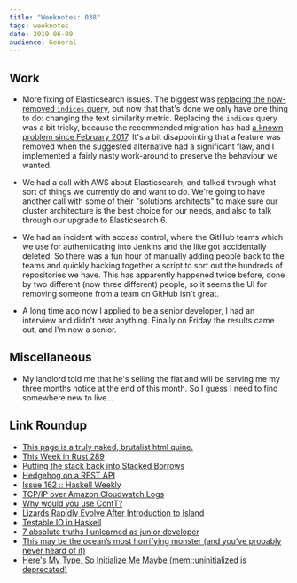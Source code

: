 ```yaml
---
title: "Weeknotes: 038"
tags: weeknotes
date: 2019-06-09
audience: General
---
```


## Work

- More fixing of Elasticsearch issues.  The biggest was [replacing the
  now-removed `indices` query][], but now that that's done we only
  have one thing to do: changing the text similarity metric.
  Replacing the `indices` query was a bit tricky, because the
  recommended migration has had [a known problem since February
  2017][].  It's a bit disappointing that a feature was removed when
  the suggested alternative had a significant flaw, and I implemented
  a fairly nasty work-around to preserve the behaviour we wanted.

- We had a call with AWS about Elasticsearch, and talked through what
  sort of things we currently do and want to do.  We're going to have
  another call with some of their "solutions architects" to make sure
  our cluster architecture is the best choice for our needs, and also
  to talk through our upgrade to Elasticsearch 6.

- We had an incident with access control, where the GitHub teams which
  we use for authenticating into Jenkins and the like got accidentally
  deleted.  So there was a fun hour of manually adding people back to
  the teams and quickly hacking together a script to sort out the
  hundreds of repositories we have.  This has apparently happened
  twice before, done by two different (now three different) people, so
  it seems the UI for removing someone from a team on GitHub isn't
  great.

- A long time ago now I applied to be a senior developer, I had an
  interview and didn't hear anything.  Finally on Friday the results
  came out, and I'm now a senior.

[replacing the now-removed `indices` query]: https://github.com/alphagov/search-api/pull/1568
[a known problem since February 2017]: https://github.com/elastic/elasticsearch/issues/23306

## Miscellaneous

- My landlord told me that he's selling the flat and will be serving
  me my three months notice at the end of this month.  So I guess I
  need to find somewhere new to live...

## Link Roundup

- [This page is a truly naked, brutalist html quine.](https://secretgeek.github.io/html_wysiwyg/html.html)
- [This Week in Rust 289](https://this-week-in-rust.org/blog/2019/06/04/this-week-in-rust-289/)
- [Putting the stack back into Stacked Borrows](https://www.ralfj.de/blog/2019/05/21/stacked-borrows-2.1.html)
- [Hedgehog on a REST API](http://magnus.therning.org/posts/2019-05-30-000-hedgehog-on-a-rest-api.html)
- [Issue 162 :: Haskell Weekly](https://haskellweekly.news/issues/162.html)
- [TCP/IP over Amazon Cloudwatch Logs](https://medium.com/clog/tcp-ip-over-amazon-cloudwatch-logs-c1cf08f2296c)
- [Why would you use ContT?](https://ro-che.info/articles/2019-06-07-why-use-contt)
- [Lizards Rapidly Evolve After Introduction to Island](https://www.nationalgeographic.com/animals/2008/04/lizard-evolution-island-darwin/)
- [Testable IO in Haskell](http://andyfriesen.com/2015/06/17/testable-io-in-haskell.html)
- [7 absolute truths I unlearned as junior developer](https://monicalent.com/blog/2019/06/03/absolute-truths-unlearned-as-junior-developer/)
- [This may be the ocean’s most horrifying monster (and you’ve probably never heard of it)](https://jellybiologist.com/2018/10/31/this-may-be-the-oceans-most-horrifying-monster-and-youve-probably-never-heard-of-it/)
- [Here's My Type, So Initialize Me Maybe (mem::uninitialized is deprecated)](https://gankro.github.io/blah/initialize-me-maybe/)
